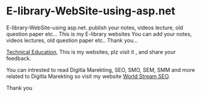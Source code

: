# E-library-WebSite-using-asp.net
E-library-WebSite-using asp.net. publish your notes, videos lecture, old question paper etc...
This is my E-library websites
You can add your notes, videos lectures, old question paper etc..
Thank you...

<a href="https://www.technical-education.com " rel="dofollow">Technical Education</a>, This is my websites, plz visit it , and share your feedback.


You can intrested to read Digitla Marekting, SEO, SMO, SEM, SMM and more related to Digitla Marekting so visit my website <a href="https://worldstreamseo.com/">World Stream SEO</a>.

Thank you

